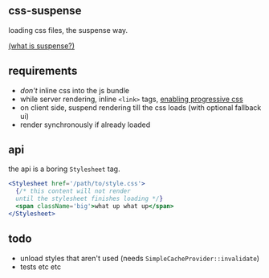 css-suspense
---

loading css files, the suspense way. 

[(what is suspense?)](https://youtu.be/nLF0n9SACd4)

requirements
---

- *don't* inline css into the js bundle 
- while server rendering, inline `<link>` tags, [enabling progressive css](https://jakearchibald.com/2016/link-in-body/)
- on client side, suspend rendering till the css loads (with optional fallback ui)
- render synchronously if already loaded 

api
--- 

the api is a boring `Stylesheet` tag.

```jsx
<Stylesheet href='/path/to/style.css'>
  {/* this content will not render
  until the stylesheet finishes loading */}
  <span className='big'>what up what up</span>
</Stylesheet>  
```


todo 
--- 

- unload styles that aren't used (needs `SimpleCacheProvider::invalidate`)
- tests etc etc 
